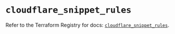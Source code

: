 # `cloudflare_snippet_rules`

Refer to the Terraform Registry for docs: [`cloudflare_snippet_rules`](https://registry.terraform.io/providers/cloudflare/cloudflare/4.50.0/docs/resources/snippet_rules).

